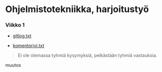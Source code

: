 # Ohjelmistotekniikka, harjoitustyö

### Viikko 1

* [gitlog.txt](https://github.com/Miniaya/ot-harjoitustyo/blob/master/laskarit/viikko1/gitlog.txt)

* [komentorivi.txt](https://github.com/Miniaya/ot-harjoitustyo/blob/master/laskarit/viikko1/komentorivi.txt)

> Ei ole olemassa tyhmiä kysymyksiä,
> pelkästään tyhmiä vastauksia.

muutos
